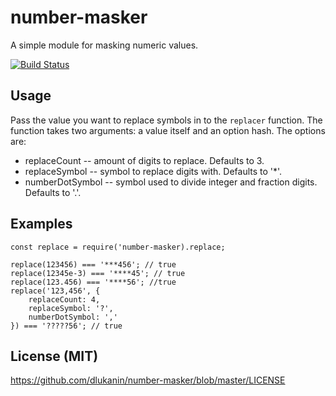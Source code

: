 # number-masker

A simple module for masking numeric values.

[![Build Status](https://travis-ci.org/dlukanin/number-replacer.svg?branch=master)](https://travis-ci.org/dlukanin/number-replacer)

## Usage
Pass the value you want to replace symbols in to the `replacer` function. The function takes two arguments: a value itself and an option hash.
The options are:
* replaceCount -- amount of digits to replace. Defaults to 3.
* replaceSymbol -- symbol to replace digits with. Defaults to '*'.
* numberDotSymbol -- symbol used to divide integer and fraction digits. Defaults to '.'.

## Examples
```
const replace = require('number-masker).replace;

replace(123456) === '***456'; // true
replace(12345e-3) === '****45'; // true
replace(123.456) === '****56'; //true
replace('123,456', {
    replaceCount: 4,
    replaceSymbol: '?',
    numberDotSymbol: ','
}) === '?????56'; // true
```

## License (MIT)
https://github.com/dlukanin/number-masker/blob/master/LICENSE
